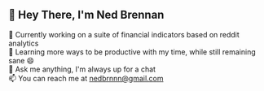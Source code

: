 ## 👋 Hey There, I'm Ned Brennan

🔭 Currently working on a suite of financial indicators based on reddit analytics  
🌱 Learning more ways to be productive with my time, while still remaining sane 😄  
💬 Ask me anything, I'm always up for a chat  
📫 You can reach me at nedbrnnn@gmail.com  
